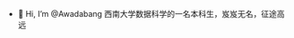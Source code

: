- 👋 Hi, I’m @Awadabang
西南大学数据科学的一名本科生，岌岌无名，征途高远

<!---
Awadabang/Awadabang is a ✨ special ✨ repository because its `README.md` (this file) appears on your GitHub profile.
You can click the Preview link to take a look at your changes.
--->
